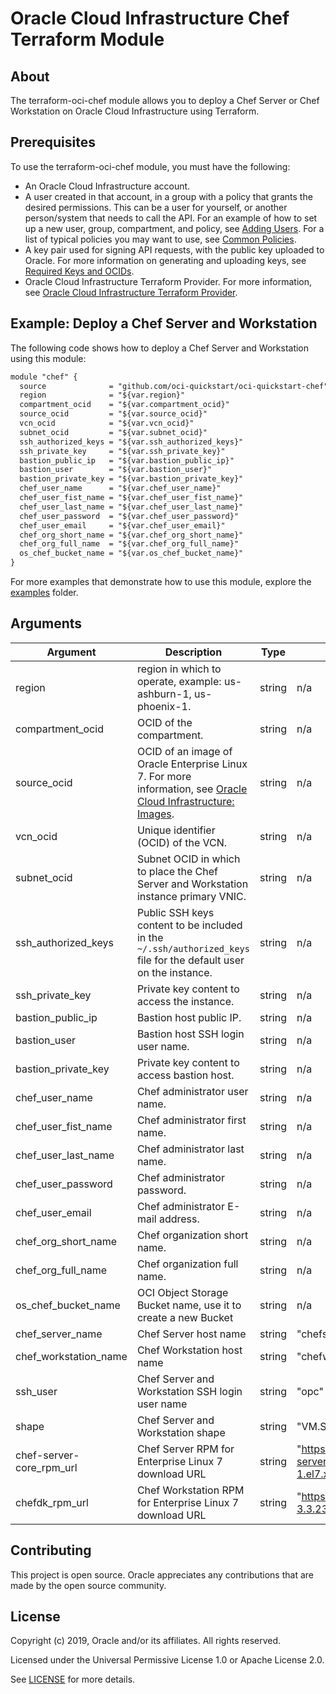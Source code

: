 # Oracle Cloud Infrastructure Chef Terraform Module

## About
The terraform-oci-chef module allows you to deploy a Chef Server or Chef Workstation on Oracle Cloud Infrastructure using Terraform.

## Prerequisites

To use the terraform-oci-chef module, you must have the following:
- An Oracle Cloud Infrastructure account.
- A user created in that account, in a group with a policy that grants the desired permissions. This can be a user for yourself, or another person/system that needs to call the API. For an example of how to set up a new user, group, compartment, and policy, see [Adding Users](https://docs.cloud.oracle.com/iaas/Content/GSG/Tasks/addingusers.htm). For a list of typical policies you may want to use, see [Common Policies](https://docs.cloud.oracle.com/iaas/Content/Identity/Concepts/commonpolicies.htm).
- A key pair used for signing API requests, with the public key uploaded to Oracle. For more information on generating and uploading keys, see [Required Keys and OCIDs](https://docs.cloud.oracle.com/iaas/Content/API/Concepts/apisigningkey.htm).
- Oracle Cloud Infrastructure Terraform Provider. For more information, see [Oracle Cloud Infrastructure Terraform Provider](https://www.terraform.io/docs/providers/oci/index.html). 

## Example: Deploy a Chef Server and Workstation

The following code shows how to deploy a Chef Server and Workstation using this module:

```txt
module "chef" {
  source              = "github.com/oci-quickstart/oci-quickstart-chef"
  region              = "${var.region}"
  compartment_ocid    = "${var.compartment_ocid}"
  source_ocid         = "${var.source_ocid}"
  vcn_ocid            = "${var.vcn_ocid}"
  subnet_ocid         = "${var.subnet_ocid}"
  ssh_authorized_keys = "${var.ssh_authorized_keys}"
  ssh_private_key     = "${var.ssh_private_key}"
  bastion_public_ip   = "${var.bastion_public_ip}"
  bastion_user        = "${var.bastion_user}"
  bastion_private_key = "${var.bastion_private_key}"
  chef_user_name      = "${var.chef_user_name}"
  chef_user_fist_name = "${var.chef_user_fist_name}"
  chef_user_last_name = "${var.chef_user_last_name}"
  chef_user_password  = "${var.chef_user_password}"
  chef_user_email     = "${var.chef_user_email}"
  chef_org_short_name = "${var.chef_org_short_name}"
  chef_org_full_name  = "${var.chef_org_full_name}"
  os_chef_bucket_name = "${var.os_chef_bucket_name}"
}
```

For more examples that demonstrate how to use this module, explore the [examples](./examples) folder. 

## Arguments

Argument | Description | Type | Default | Required
--- | --- | --- | --- | ---
region | region in which to operate, example: us-ashburn-1, us-phoenix-1. | string | n/a | yes
compartment_ocid | OCID of the compartment. | string | n/a | yes
source_ocid | OCID of an image of Oracle Enterprise Linux 7. For more information, see [Oracle Cloud Infrastructure: Images](https://docs.cloud.oracle.com/iaas/images/). | string | n/a | yes
vcn_ocid | Unique identifier (OCID) of the VCN. | string | n/a | yes
subnet_ocid |  Subnet OCID in which to place the Chef Server and Workstation instance primary VNIC. | string | n/a | yes
ssh_authorized_keys | Public SSH keys content to be included in the `~/.ssh/authorized_keys` file for the default user on the instance. | string | n/a | yes
ssh_private_key | Private key content to access the instance. | string | n/a | yes
bastion_public_ip | Bastion host public IP. | string | n/a | yes
bastion_user | Bastion host SSH login user name. | string | n/a | yes
bastion_private_key | Private key content to access bastion host. | string | n/a | yes
chef_user_name | Chef administrator user name. | string | n/a | yes
chef_user_fist_name | Chef administrator first name. | string | n/a | yes
chef_user_last_name | Chef administrator last name. | string | n/a | yes
chef_user_password | Chef administrator password. | string | n/a | yes
chef_user_email | Chef administrator E-mail address. | string | n/a | yes
chef_org_short_name | Chef organization short name. | string | n/a | yes
chef_org_full_name | Chef organization full name. | string | n/a | yes
os_chef_bucket_name | OCI Object Storage Bucket name, use it to create a new Bucket | string | n/a | yes
chef_server_name | Chef Server host name | string | "chefserver" | no
chef_workstation_name | Chef Workstation host name | string | "chefworkstation" |no
ssh_user | Chef Server and Workstation SSH login user name | string | "opc" | no
shape | Chef Server and Workstation shape | string | "VM.Standard2.1" | no
chef-server-core_rpm_url | Chef Server RPM for Enterprise Linux 7 download URL | string | "https://packages.chef.io/files/stable/chef-server/12.18.14/el/7/chef-server-core-12.18.14-1.el7.x86_64.rpm" | no
chefdk_rpm_url | Chef Workstation RPM for Enterprise Linux 7 download URL | string | "https://packages.chef.io/files/stable/chefdk/3.3.23/el/7/chefdk-3.3.23-1.el7.x86_64.rpm" | no

## Contributing

This project is open source. Oracle appreciates any contributions that are made by the open source community.

## License
Copyright (c) 2019, Oracle and/or its affiliates. All rights reserved.

Licensed under the Universal Permissive License 1.0 or Apache License 2.0.

See [LICENSE](LICENSE.txt) for more details.
